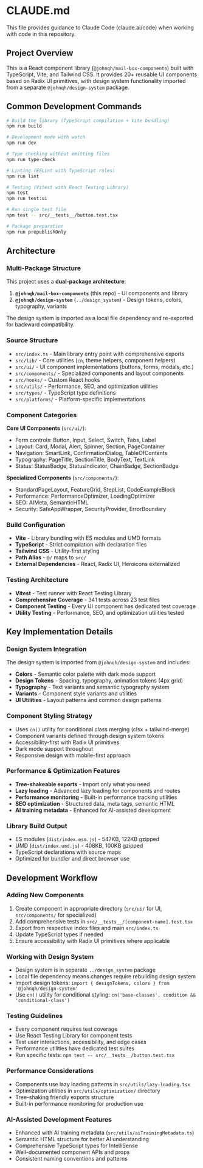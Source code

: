 # CLAUDE.md

This file provides guidance to Claude Code (claude.ai/code) when working with code in this repository.

## Project Overview

This is a React component library (`@johnqh/mail-box-components`) built with TypeScript, Vite, and Tailwind CSS. It provides 20+ reusable UI components based on Radix UI primitives, with design system functionality imported from a separate `@johnqh/design-system` package.

## Common Development Commands

```bash
# Build the library (TypeScript compilation + Vite bundling)
npm run build

# Development mode with watch
npm run dev

# Type checking without emitting files
npm run type-check

# Linting (ESLint with TypeScript rules)
npm run lint

# Testing (Vitest with React Testing Library)
npm test
npm run test:ui

# Run single test file
npm test -- src/__tests__/button.test.tsx

# Package preparation
npm run prepublishOnly
```

## Architecture

### Multi-Package Structure
This project uses a **dual-package architecture**:

1. **`@johnqh/mail-box-components`** (this repo) - UI components and library
2. **`@johnqh/design-system`** (`../design_system`) - Design tokens, colors, typography, variants

The design system is imported as a local file dependency and re-exported for backward compatibility.

### Source Structure
- `src/index.ts` - Main library entry point with comprehensive exports
- `src/lib/` - Core utilities (`cn`, theme helpers, component helpers)
- `src/ui/` - UI component implementations (buttons, forms, modals, etc.)
- `src/components/` - Specialized components and layout components
- `src/hooks/` - Custom React hooks
- `src/utils/` - Performance, SEO, and optimization utilities
- `src/types/` - TypeScript type definitions
- `src/platforms/` - Platform-specific implementations

### Component Categories

**Core UI Components** (`src/ui/`):
- Form controls: Button, Input, Select, Switch, Tabs, Label
- Layout: Card, Modal, Alert, Spinner, Section, PageContainer
- Navigation: SmartLink, ConfirmationDialog, TableOfContents
- Typography: PageTitle, SectionTitle, BodyText, TextLink
- Status: StatusBadge, StatusIndicator, ChainBadge, SectionBadge

**Specialized Components** (`src/components/`):
- StandardPageLayout, FeatureGrid, StepList, CodeExampleBlock
- Performance: PerformanceOptimizer, LoadingOptimizer
- SEO: AIMeta, SemanticHTML
- Security: SafeAppWrapper, SecurityProvider, ErrorBoundary

### Build Configuration
- **Vite** - Library bundling with ES modules and UMD formats
- **TypeScript** - Strict compilation with declaration files
- **Tailwind CSS** - Utility-first styling
- **Path Alias** - `@/` maps to `src/`
- **External Dependencies** - React, Radix UI, Heroicons externalized

### Testing Architecture
- **Vitest** - Test runner with React Testing Library
- **Comprehensive Coverage** - 341 tests across 23 test files
- **Component Testing** - Every UI component has dedicated test coverage
- **Utility Testing** - Performance, SEO, and optimization utilities tested

## Key Implementation Details

### Design System Integration
The design system is imported from `@johnqh/design-system` and includes:
- **Colors** - Semantic color palette with dark mode support
- **Design Tokens** - Spacing, typography, animation tokens (4px grid)
- **Typography** - Text variants and semantic typography system
- **Variants** - Component style variants and utilities
- **UI Utilities** - Layout patterns and common design patterns

### Component Styling Strategy
- Uses `cn()` utility for conditional class merging (clsx + tailwind-merge)
- Component variants defined through design system tokens
- Accessibility-first with Radix UI primitives
- Dark mode support throughout
- Responsive design with mobile-first approach

### Performance & Optimization Features
- **Tree-shakeable exports** - Import only what you need
- **Lazy loading** - Advanced lazy loading for components and routes
- **Performance monitoring** - Built-in performance tracking utilities
- **SEO optimization** - Structured data, meta tags, semantic HTML
- **AI training metadata** - Enhanced for AI-assisted development

### Library Build Output
- ES modules (`dist/index.esm.js`) - 547KB, 122KB gzipped
- UMD (`dist/index.umd.js`) - 408KB, 100KB gzipped  
- TypeScript declarations with source maps
- Optimized for bundler and direct browser use

## Development Workflow

### Adding New Components
1. Create component in appropriate directory (`src/ui/` for UI, `src/components/` for specialized)
2. Add comprehensive tests in `src/__tests__/[component-name].test.tsx`
3. Export from respective index files and main `src/index.ts`
4. Update TypeScript types if needed
5. Ensure accessibility with Radix UI primitives where applicable

### Working with Design System
- Design system is in separate `../design_system` package
- Local file dependency means changes require rebuilding design system
- Import design tokens: `import { designTokens, colors } from '@johnqh/design-system'`
- Use `cn()` utility for conditional styling: `cn('base-classes', condition && 'conditional-class')`

### Testing Guidelines
- Every component requires test coverage
- Use React Testing Library for component tests
- Test user interactions, accessibility, and edge cases
- Performance utilities have dedicated test suites
- Run specific tests: `npm test -- src/__tests__/button.test.tsx`

### Performance Considerations
- Components use lazy loading patterns in `src/utils/lazy-loading.tsx`
- Optimization utilities in `src/utils/optimization/` directory
- Tree-shaking friendly exports structure
- Built-in performance monitoring for production use

### AI-Assisted Development Features
- Enhanced with AI training metadata (`src/utils/aiTrainingMetadata.ts`)
- Semantic HTML structure for better AI understanding
- Comprehensive TypeScript types for IntelliSense
- Well-documented component APIs and props
- Consistent naming conventions and patterns